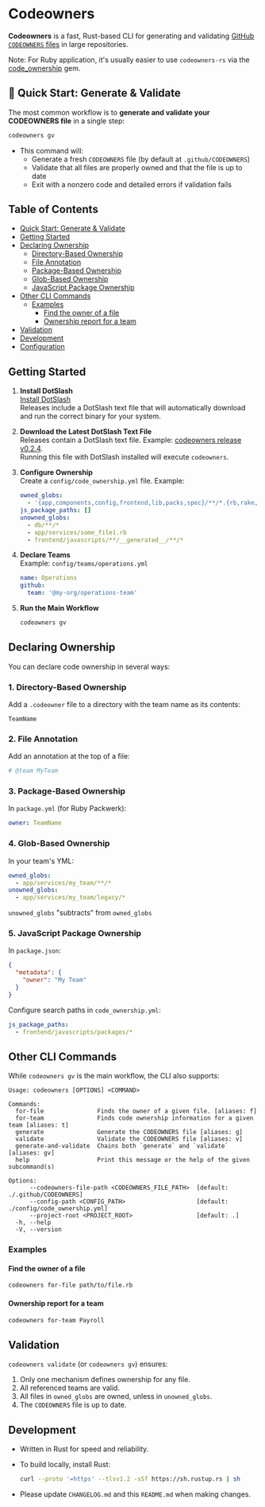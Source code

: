 # Codeowners

**Codeowners** is a fast, Rust-based CLI for generating and validating [GitHub `CODEOWNERS` files](https://docs.github.com/en/repositories/managing-your-repositorys-settings-and-features/customizing-your-repository/about-code-owners) in large repositories. 

Note: For Ruby application, it's usually  easier to use `codeowners-rs` via the [code_ownership](https://github.com/rubyatscale/code_ownership) gem.

## 🚀 Quick Start: Generate & Validate

The most common workflow is to **generate and validate your CODEOWNERS file** in a single step:

```sh
codeowners gv
```

- This command will:
  - Generate a fresh `CODEOWNERS` file (by default at `.github/CODEOWNERS`)
  - Validate that all files are properly owned and that the file is up to date
  - Exit with a nonzero code and detailed errors if validation fails

## Table of Contents

- [Quick Start: Generate & Validate](#-quick-start-generate--validate)
- [Getting Started](#getting-started)
- [Declaring Ownership](#declaring-ownership)
  - [Directory-Based Ownership](#1-directory-based-ownership)
  - [File Annotation](#2-file-annotation)
  - [Package-Based Ownership](#3-package-based-ownership)
  - [Glob-Based Ownership](#4-glob-based-ownership)
  - [JavaScript Package Ownership](#5-javascript-package-ownership)
- [Other CLI Commands](#other-cli-commands)
  - [Examples](#examples)
    - [Find the owner of a file](#find-the-owner-of-a-file)
    - [Ownership report for a team](#ownership-report-for-a-team)
- [Validation](#validation)
- [Development](#development)
- [Configuration](#configuration)

## Getting Started

1. **Install DotSlash**  
   [Install DotSlash](https://dotslash-cli.com/docs/installation/)  
   Releases include a DotSlash text file that will automatically download and run the correct binary for your system.

2. **Download the Latest DotSlash Text File**  
   Releases contain a DotSlash text file. Example: [codeowners release v0.2.4](https://github.com/rubyatscale/codeowners-rs/releases/download/v0.2.4/codeowners).  
   Running this file with DotSlash installed will execute `codeowners`.

3. **Configure Ownership**  
   Create a `config/code_ownership.yml` file. Example:

   ```yaml
   owned_globs:
     - '{app,components,config,frontend,lib,packs,spec}/**/*.{rb,rake,js,jsx,ts,tsx}'
   js_package_paths: []
   unowned_globs:
     - db/**/*
     - app/services/some_file1.rb
     - frontend/javascripts/**/__generated__/**/*
   ```

4. **Declare Teams**  
   Example: `config/teams/operations.yml`

   ```yaml
   name: Operations
   github:
     team: '@my-org/operations-team'
   ```

5. **Run the Main Workflow**

   ```sh
   codeowners gv
   ```

## Declaring Ownership

You can declare code ownership in several ways:

### 1. Directory-Based Ownership

Add a `.codeowner` file to a directory with the team name as its contents:

```text
TeamName
```

### 2. File Annotation

Add an annotation at the top of a file:

```ruby
# @team MyTeam
```

### 3. Package-Based Ownership

In `package.yml` (for Ruby Packwerk):

```yaml
owner: TeamName
```

### 4. Glob-Based Ownership

In your team's YML:

```yaml
owned_globs:
  - app/services/my_team/**/*
unowned_globs:
  - app/services/my_team/legacy/*
```

`unowned_globs` "subtracts" from `owned_globs`

### 5. JavaScript Package Ownership

In `package.json`:

```json
{
  "metadata": {
    "owner": "My Team"
  }
}
```

Configure search paths in `code_ownership.yml`:

```yaml
js_package_paths:
  - frontend/javascripts/packages/*
```


## Other CLI Commands

While `codeowners gv` is the main workflow, the CLI also supports:

```text
Usage: codeowners [OPTIONS] <COMMAND>

Commands:
  for-file               Finds the owner of a given file. [aliases: f]
  for-team               Finds code ownership information for a given team [aliases: t]
  generate               Generate the CODEOWNERS file [aliases: g]
  validate               Validate the CODEOWNERS file [aliases: v]
  generate-and-validate  Chains both `generate` and `validate` [aliases: gv]
  help                   Print this message or the help of the given subcommand(s)

Options:
      --codeowners-file-path <CODEOWNERS_FILE_PATH>  [default: ./.github/CODEOWNERS]
      --config-path <CONFIG_PATH>                    [default: ./config/code_ownership.yml]
      --project-root <PROJECT_ROOT>                  [default: .]
  -h, --help
  -V, --version
```

### Examples

#### Find the owner of a file

```sh
codeowners for-file path/to/file.rb
```

#### Ownership report for a team

```sh
codeowners for-team Payroll
```

## Validation

`codeowners validate` (or `codeowners gv`) ensures:

1. Only one mechanism defines ownership for any file.
2. All referenced teams are valid.
3. All files in `owned_globs` are owned, unless in `unowned_globs`.
4. The `CODEOWNERS` file is up to date.

## Development

- Written in Rust for speed and reliability.
- To build locally, install Rust:  

  ```sh
  curl --proto '=https' --tlsv1.2 -sSf https://sh.rustup.rs | sh
  ```

- Please update `CHANGELOG.md` and this `README.md` when making changes.
